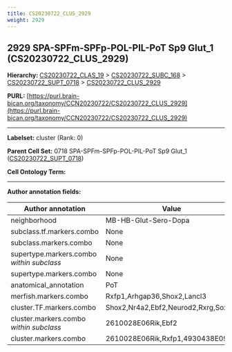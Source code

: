 ```yaml
---
title: CS20230722_CLUS_2929
weight: 2929
---
```

## 2929 SPA-SPFm-SPFp-POL-PIL-PoT Sp9 Glut_1 (CS20230722_CLUS_2929)
<b>Hierarchy: </b>
[CS20230722_CLAS_19](../CS20230722_CLAS_19) >
[CS20230722_SUBC_168](../CS20230722_SUBC_168) >
[CS20230722_SUPT_0718](../CS20230722_SUPT_0718) >
[CS20230722_CLUS_2929](../CS20230722_CLUS_2929)

**PURL:** [https://purl.brain-bican.org/taxonomy/CCN20230722/CS20230722_CLUS_2929](https://purl.brain-bican.org/taxonomy/CCN20230722/CS20230722_CLUS_2929)

---


**Labelset:** cluster (Rank: 0)

**Parent Cell Set:** 0718 SPA-SPFm-SPFp-POL-PIL-PoT Sp9 Glut_1 ([CS20230722_SUPT_0718](../CS20230722_SUPT_0718))



**Cell Ontology Term:** 

[MARKER GENES.]: #


---

[TRANSFERRED ANNOTATIONS.]: #


[AUTHOR ANNOTATION FIELDS.]: #


**Author annotation fields:**

| Author annotation | Value |
|-------------------|-------|
|neighborhood|MB-HB-Glut-Sero-Dopa|
|subclass.tf.markers.combo|None|
|subclass.markers.combo|None|
|supertype.markers.combo _within subclass_|None|
|supertype.markers.combo|None|
|anatomical_annotation|PoT|
|merfish.markers.combo|Rxfp1,Arhgap36,Shox2,Lancl3|
|cluster.TF.markers.combo|Shox2,Nr4a2,Ebf2,Neurod2,Rxrg,Sox5|
|cluster.markers.combo _within subclass_|2610028E06Rik,Ebf2|
|cluster.markers.combo|2610028E06Rik,Rxfp1,4930438E09Rik|
